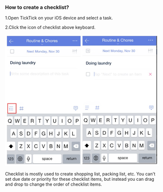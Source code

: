 ### How to create a checklist?

1.Open TickTick on your iOS device and select a task.

2.Click the icon of checklist above keyboard.

![](checklist23.jpg)


Checklist is mostly used to create shopping list, packing list, etc. You can't set due date or priority for these checklist items, but instead you can drag and drop to change the order of checklist items. 
